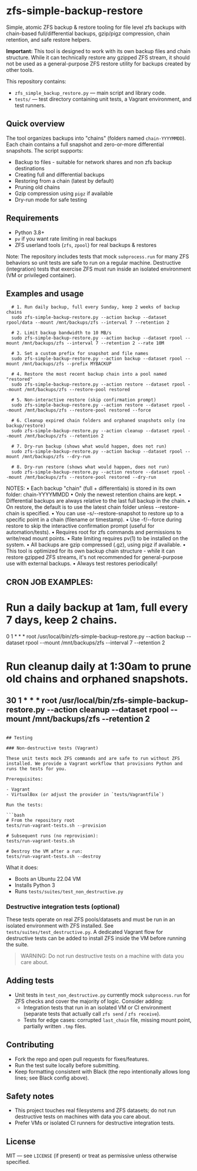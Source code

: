 # zfs-simple-backup-restore

Simple, atomic ZFS backup & restore tooling for file level zfs backups with chain-based full/differential backups, gzip/pigz compression, chain retention, and safe restore helpers.

**Important:** This tool is designed to work with its own backup files and chain structure. While it can technically restore any gzipped ZFS stream, it should not be used as a general-purpose ZFS restore utility for backups created by other tools.

This repository contains:

- `zfs_simple_backup_restore.py` — main script and library code.
- `tests/` — test directory containing unit tests, a Vagrant environment, and test runners.

## Quick overview

The tool organizes backups into "chains" (folders named `chain-YYYYMMDD`). Each chain contains a full snapshot and zero-or-more differential snapshots. The script supports:

- Backup to files - suitable for network shares and non zfs backup destinations
- Creating full and differential backups
- Restoring from a chain (latest by default)
- Pruning old chains
- Gzip compression using `pigz` if available
- Dry-run mode for safe testing

## Requirements

- Python 3.8+
- `pv` if you want rate limiting in real backups
- ZFS userland tools (`zfs`, `zpool`) for real backups & restores

Note: The repository includes tests that mock `subprocess.run` for many ZFS behaviors so unit tests are safe to run on a regular machine. Destructive (integration) tests that exercise ZFS must run inside an isolated environment (VM or privileged container).

## Examples and usage
```
  # 1. Run daily backup, full every Sunday, keep 2 weeks of backup chains
  sudo zfs-simple-backup-restore.py --action backup --dataset rpool/data --mount /mnt/backups/zfs --interval 7 --retention 2

  # 2. Limit backup bandwidth to 10 MB/s
  sudo zfs-simple-backup-restore.py --action backup --dataset rpool --mount /mnt/backups/zfs --interval 7 --retention 2 --rate 10M

  # 3. Set a custom prefix for snapshot and file names
  sudo zfs-simple-backup-restore.py --action backup --dataset rpool --mount /mnt/backups/zfs --prefix MYBACKUP

  # 4. Restore the most recent backup chain into a pool named "restored"
  sudo zfs-simple-backup-restore.py --action restore --dataset rpool --mount /mnt/backups/zfs --restore-pool restored

  # 5. Non-interactive restore (skip confirmation prompt)
  sudo zfs-simple-backup-restore.py --action restore --dataset rpool --mount /mnt/backups/zfs --restore-pool restored --force

  # 6. Cleanup expired chain folders and orphaned snapshots only (no backup/restore)
  sudo zfs-simple-backup-restore.py --action cleanup --dataset rpool --mount /mnt/backups/zfs --retention 2

  # 7. Dry-run backup (shows what would happen, does not run)
  sudo zfs-simple-backup-restore.py --action backup --dataset rpool --mount /mnt/backups/zfs --dry-run

  # 8. Dry-run restore (shows what would happen, does not run)
  sudo zfs-simple-backup-restore.py --action restore --dataset rpool --mount /mnt/backups/zfs --restore-pool restored --dry-run

```

NOTES:
 • Each backup "chain" (full + differentials) is stored in its own folder: chain-YYYYMMDD
 • Only the newest retention chains are kept.
 • Differential backups are always relative to the last full backup in the chain.
 • On restore, the default is to use the latest chain folder unless --restore-chain is specified.
 • You can use -s/--restore-snapshot to restore up to a specific point in a chain (filename or timestamp).
 • Use -f/--force during restore to skip the interactive confirmation prompt (useful for automation/tests).
 • Requires root for zfs commands and permissions to write/read mount points.
 • Rate limiting requires pv(1) to be installed on the system.
 • All backups are gzip compressed (.gz), using pigz if available.
 • This tool is optimized for its own backup chain structure - while it can restore gzipped ZFS streams, it's not recommended for general-purpose use with external backups.
 • Always test restores periodically!

CRON JOB EXAMPLES:
--------------------------------------------------
# Run a daily backup at 1am, full every 7 days, keep 2 chains.
0 1 * * * root /usr/local/bin/zfs-simple-backup-restore.py --action backup --dataset rpool --mount /mnt/backups/zfs --interval 7 --retention 2

# Run cleanup daily at 1:30am to prune old chains and orphaned snapshots.
30 1 * * * root /usr/local/bin/zfs-simple-backup-restore.py --action cleanup --dataset rpool --mount /mnt/backups/zfs --retention 2
--------------------------------------------------
```

## Testing

### Non-destructive tests (Vagrant)

These unit tests mock ZFS commands and are safe to run without ZFS installed. We provide a Vagrant workflow that provisions Python and runs the tests for you.

Prerequisites:

- Vagrant
- VirtualBox (or adjust the provider in `tests/Vagrantfile`)

Run the tests:

```bash
# From the repository root
tests/run-vagrant-tests.sh --provision

# Subsequent runs (no reprovision):
tests/run-vagrant-tests.sh

# Destroy the VM after a run:
tests/run-vagrant-tests.sh --destroy
```

What it does:

- Boots an Ubuntu 22.04 VM
- Installs Python 3
- Runs `tests/suites/test_non_destructive.py`

### Destructive integration tests (optional)

These tests operate on real ZFS pools/datasets and must be run in an isolated environment with ZFS installed. See `tests/suites/test_destructive.py`. A dedicated Vagrant flow for destructive tests can be added to install ZFS inside the VM before running the suite.

> WARNING: Do not run destructive tests on a machine with data you care about.

## Adding tests

- Unit tests in `test_non_destructive.py` currently mock `subprocess.run` for ZFS checks and cover the majority of logic. Consider adding:
  - Integration tests that run in an isolated VM or CI environment (separate tests that actually call `zfs send` / `zfs receive`).
  - Tests for edge cases: corrupted `last_chain` file, missing mount point, partially written `.tmp` files.

## Contributing

- Fork the repo and open pull requests for fixes/features.
- Run the test suite locally before submitting.
- Keep formatting consistent with Black (the repo intentionally allows long lines; see Black config above).

## Safety notes

- This project touches real filesystems and ZFS datasets; do not run destructive tests on machines with data you care about.
- Prefer VMs or isolated CI runners for destructive integration tests.

## License

MIT — see `LICENSE` (if present) or treat as permissive unless otherwise specified.



